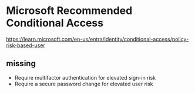 # Microsoft Recommended Conditional Access
https://learn.microsoft.com/en-us/entra/identity/conditional-access/policy-risk-based-user

## missing
- Require multifactor authentication for elevated sign-in risk
- Require a secure password change for elevated user risk
